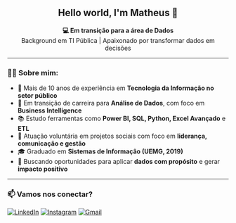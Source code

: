 <h2 align="center">Hello world, I'm Matheus 👋</h2>

<p align="center">
  <strong>💻 Em transição para a área de Dados</strong><br>
  Background em TI Pública | Apaixonado por transformar dados em decisões
</p>

---

### 👨‍💼 Sobre mim:
- 💼 Mais de 10 anos de experiência em **Tecnologia da Informação no setor público**
- 🔁 Em transição de carreira para **Análise de Dados**, com foco em **Business Intelligence**
- 📚 Estudo ferramentas como **Power BI, SQL, Python, Excel Avançado** e **ETL**
- 🤝 Atuação voluntária em projetos sociais com foco em **liderança, comunicação e gestão**
- 🎓 Graduado em **Sistemas de Informação (UEMG, 2019)**
- 🚀 Buscando oportunidades para aplicar **dados com propósito** e gerar **impacto positivo**

---

<h3>📫 Vamos nos conectar?</h3>

[![LinkedIn](https://img.shields.io/badge/-LinkedIn-0A66C2?style=flat&logo=linkedin&logoColor=white)](www.linkedin.com/in/matheusferrereira)
[![Instagram](https://img.shields.io/badge/-Instagram-E4405F?style=flat&logo=instagram&logoColor=white)](http://instagram.com/fmatheusaugusto)
[![Gmail](https://img.shields.io/badge/-Email-D14836?style=flat&logo=gmail&logoColor=white)](mailto:fmatheusaugusto@gmail.com)




